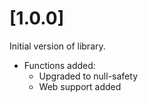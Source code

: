 # [1.0.0]

Initial version of library.

* Functions added:
  * Upgraded to null-safety
  * Web support added
